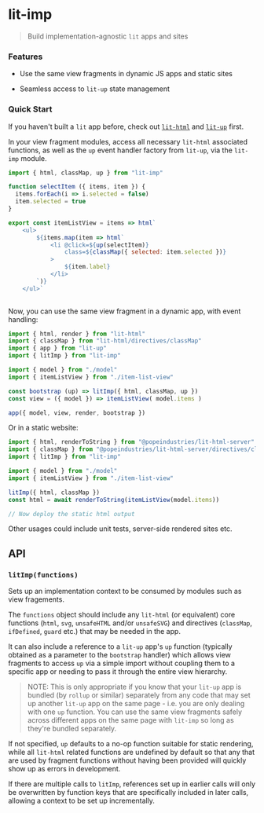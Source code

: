 # lit-imp

> Build implementation-agnostic `lit` apps and sites

### Features

* Use the same view fragments in dynamic JS apps and static sites

* Seamless access to `lit-up` state management

### Quick Start

If you haven't built a `lit` app before, check out [`lit-html`](https://lit-html.polymer-project.org/) and [`lit-up`](https://github.com/klaudhaus/lit-up) first.

In your view fragment modules, access all necessary `lit-html` associated functions, as well as the `up` event handler factory from `lit-up`, via the `lit-imp` module.

```js
import { html, classMap, up } from "lit-imp"

function selectItem ({ items, item }) {
  items.forEach(i => i.selected = false)
  item.selected = true
}

export const itemListView = items => html`
	<ul>
		${items.map(item => html`
			<li @click=${up(selectItem)}
				class=${classMap({ selected: item.selected })}
    		>
				${item.label}
			</li>
		`)}
	</ul>`
  
```

Now, you can use the same view fragment in a dynamic app, with event handling:

```js
import { html, render } from "lit-html"
import { classMap } from "lit-html/directives/classMap"
import { app } from "lit-up"
import { litImp } from "lit-imp"

import { model } from "./model"
import { itemListView } from "./item-list-view"

const bootstrap (up) => litImp({ html, classMap, up })
const view = ({ model }) => itemListView( model.items )

app({ model, view, render, bootstrap })
```

Or in a static website:

```js
import { html, renderToString } from "@popeindustries/lit-html-server"
import { classMap } from "@popeindustries/lit-html-server/directives/classMap"
import { litImp } from "lit-imp"

import { model } from "./model"
import { itemListView } from "./item-list-view"

litImp({ html, classMap })
const html = await renderToString(itemListView(model.items))

// Now deploy the static html output
```

Other usages could include unit tests, server-side rendered sites etc.



## API

### `litImp(functions)`

Sets up an implementation context to be consumed by modules such as view fragements. 

The `functions` object should include any `lit-html` (or equivalent) core functions (`html`, `svg`, `unsafeHTML` and/or `unsafeSVG`) and directives (`classMap`, `ifDefined`, `guard` etc.) that may be needed in the app. 

It can also include a reference to a `lit-up` app's `up` function (typically obtained as a parameter to the  `bootstrap` handler) which allows view fragments to access `up` via a simple import without coupling them to a specific app or needing to pass it through the entire view hierarchy.

> NOTE: This is only appropriate if you know that your `lit-up` app is bundled (by `rollup` or similar) separately from any code that may set up another `lit-up` app on the same page - i.e. you are only dealing with one `up` function. You can use the same view fragments safely across different apps on the same page with `lit-imp` so long as they're bundled separately.

If not specified, `up` defaults to a no-op function suitable for static rendering, while all `lit-html` related functions are undefined by default so that any that are used by fragment functions without having been provided will quickly show up as errors in development.

If there are multiple calls to `litImp`, references set up in earlier calls will only be overwritten by function keys that are specifically included in later calls, allowing a context to be set up incrementally. 

